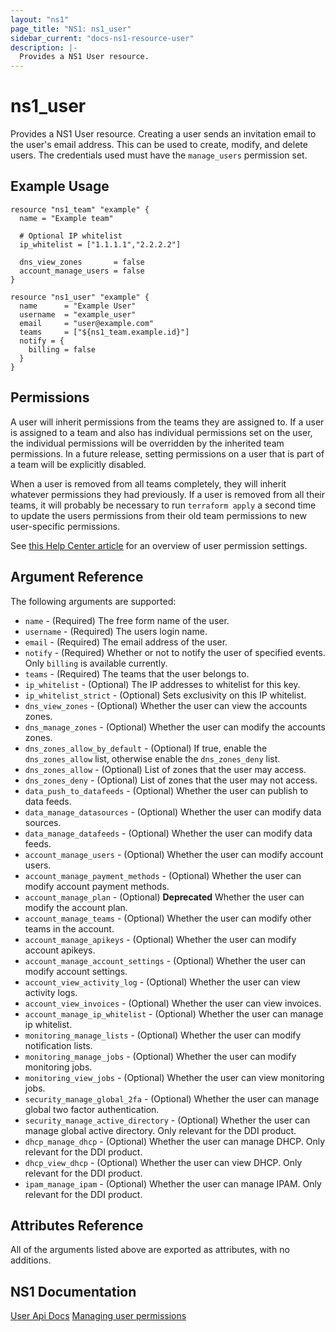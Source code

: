 ```yaml
---
layout: "ns1"
page_title: "NS1: ns1_user"
sidebar_current: "docs-ns1-resource-user"
description: |-
  Provides a NS1 User resource.
---
```


# ns1\_user

Provides a NS1 User resource. Creating a user sends an invitation email to the
user's email address. This can be used to create, modify, and delete users.
The credentials used must have the `manage_users` permission set.

## Example Usage

```hcl
resource "ns1_team" "example" {
  name = "Example team"

  # Optional IP whitelist
  ip_whitelist = ["1.1.1.1","2.2.2.2"]

  dns_view_zones       = false
  account_manage_users = false
}

resource "ns1_user" "example" {
  name      = "Example User"
  username  = "example_user"
  email     = "user@example.com"
  teams     = ["${ns1_team.example.id}"]
  notify = {
    billing = false
  }
}
```

## Permissions
A user will inherit permissions from the teams they are assigned to.
If a user is assigned to a team and also has individual permissions set on the user, the individual permissions
will be overridden by the inherited team permissions.
In a future release, setting permissions on a user that is part of a team will be explicitly disabled.

When a user is removed from all teams completely, they will inherit whatever permissions they had previously.
If a user is removed from all their teams, it will probably be necessary to run `terraform apply` a second time
to update the users permissions from their old team permissions to new user-specific permissions.

See [this Help Center article](https://help.ns1.com/hc/en-us/articles/360024409034-Managing-user-permissions) for an overview of user permission settings.

## Argument Reference

The following arguments are supported:

* `name` - (Required) The free form name of the user.
* `username` - (Required) The users login name.
* `email` - (Required) The email address of the user.
* `notify` - (Required) Whether or not to notify the user of specified events. Only `billing` is available currently.
* `teams` - (Required) The teams that the user belongs to.
* `ip_whitelist` - (Optional) The IP addresses to whitelist for this key.
* `ip_whitelist_strict` - (Optional) Sets exclusivity on this IP whitelist.
* `dns_view_zones` - (Optional) Whether the user can view the accounts zones.
* `dns_manage_zones` - (Optional) Whether the user can modify the accounts zones.
* `dns_zones_allow_by_default` - (Optional) If true, enable the `dns_zones_allow` list, otherwise enable the `dns_zones_deny` list.
* `dns_zones_allow` - (Optional) List of zones that the user may access.
* `dns_zones_deny` - (Optional) List of zones that the user may not access.
* `data_push_to_datafeeds` - (Optional) Whether the user can publish to data feeds.
* `data_manage_datasources` - (Optional) Whether the user can modify data sources.
* `data_manage_datafeeds` - (Optional) Whether the user can modify data feeds.
* `account_manage_users` - (Optional) Whether the user can modify account users.
* `account_manage_payment_methods` - (Optional) Whether the user can modify account payment methods.
* `account_manage_plan` - (Optional) **Deprecated** Whether the user can modify the account plan.
* `account_manage_teams` - (Optional) Whether the user can modify other teams in the account.
* `account_manage_apikeys` - (Optional) Whether the user can modify account apikeys.
* `account_manage_account_settings` - (Optional) Whether the user can modify account settings.
* `account_view_activity_log` - (Optional) Whether the user can view activity logs.
* `account_view_invoices` - (Optional) Whether the user can view invoices.
* `account_manage_ip_whitelist` - (Optional) Whether the user can manage ip whitelist.
* `monitoring_manage_lists` - (Optional) Whether the user can modify notification lists.
* `monitoring_manage_jobs` - (Optional) Whether the user can modify monitoring jobs.
* `monitoring_view_jobs` - (Optional) Whether the user can view monitoring jobs.
* `security_manage_global_2fa` - (Optional) Whether the user can manage global two factor authentication.
* `security_manage_active_directory` - (Optional) Whether the user can manage global active directory.
Only relevant for the DDI product.
* `dhcp_manage_dhcp` - (Optional) Whether the user can manage DHCP.
Only relevant for the DDI product.
* `dhcp_view_dhcp` - (Optional) Whether the user can view DHCP.
Only relevant for the DDI product.
* `ipam_manage_ipam` - (Optional) Whether the user can manage IPAM.
Only relevant for the DDI product.

## Attributes Reference

All of the arguments listed above are exported as attributes, with no
additions.

## NS1 Documentation

[User Api Docs](https://ns1.com/api#user)
[Managing user permissions](https://help.ns1.com/hc/en-us/articles/360024409034-Managing-user-permissions)

